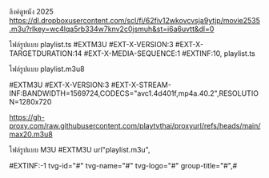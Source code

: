 
ลิงค์ดูหนัง 2025
https://dl.dropboxusercontent.com/scl/fi/62fiv12wkovcvsja9ytjp/movie2535.m3u?rlkey=wc4lqa5rb334w7knv2c0jsmuh&st=i6a6uvtt&dl=0

ไฟล์รูปแบบ playlist.ts
#EXTM3U
#EXT-X-VERSION:3
#EXT-X-TARGETDURATION:14
#EXT-X-MEDIA-SEQUENCE:1
#EXTINF:10,
playlist.ts


ไฟล์รูปแบบ playlist.m3u8

#EXTM3U
#EXT-X-VERSION:3
#EXT-X-STREAM-INF:BANDWIDTH=1569724,CODECS="avc1.4d401f,mp4a.40.2",RESOLUTION=1280x720

https://gh-proxy.com/raw.githubusercontent.com/playtvthai/proxyurl/refs/heads/main/max20.m3u8

ไฟล์รูปแบบ M3U
#EXTM3U url"playlist.m3u",

#EXTINF:-1 tvg-id="#" tvg-name="#" tvg-logo="#" group-title="#",#
#





